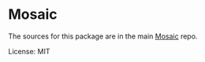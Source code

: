 Mosaic
=======

The sources for this package are in the main [Mosaic](https://github.com/positive-js/mosaic) repo.

License: MIT